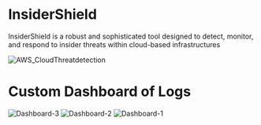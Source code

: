 # InsiderShield
InsiderShield is a robust and sophisticated tool designed to detect, monitor, and respond to insider threats within cloud-based infrastructures

![AWS_CloudThreatdetection](https://github.com/Mahip318/InsiderShield/assets/63244852/7ff26f2d-0340-4956-b5ec-fb0ab4ce2fd4)



# Custom Dashboard of Logs

![Dashboard-3](https://github.com/Mahip318/InsiderShield/assets/63244852/f5c545c8-9799-4faf-a5ce-63c8bdc1fb77)
![Dashboard-2](https://github.com/Mahip318/InsiderShield/assets/63244852/25adce50-47c4-466e-b85b-01c0782814a4)
![Dashboard-1](https://github.com/Mahip318/InsiderShield/assets/63244852/fdcd333b-6002-40cb-8c1b-d8763d649b62)
